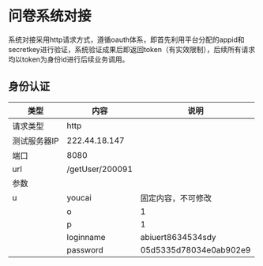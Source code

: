 # 问卷系统对接

系统对接采用http请求方式，遵循oauth体系，即首先利用平台分配的appid和secretkey进行验证，系统验证成果后即返回token（有实效限制），后续所有请求均以token为身份id进行后续业务调用。

## 身份认证



|类型 | 内容 | 说明|
|--|--|--|
|请求类型|http | |
|测试服务器IP|222.44.18.147 | |
|端口|8080 | |
|url | /getUser/200091 | |
|参数   |
|u| youcai  | 固定内容，不可修改 |
| | o| 1 |
| | p| 1 |
| | loginname| abiuert8634534sdy |
| | password |05d5335d78034e0ab902e9|














